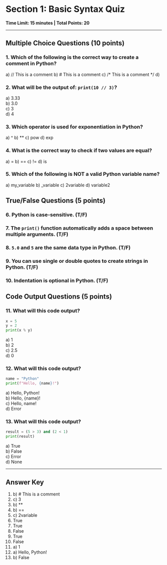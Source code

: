 # Section 1: Basic Syntax Quiz
**Time Limit: 15 minutes | Total Points: 20**

---

## Multiple Choice Questions (10 points)

### 1. Which of the following is the correct way to create a comment in Python?
a) // This is a comment
b) # This is a comment
c) /* This is a comment */
d) <!-- This is a comment -->

### 2. What will be the output of: `print(10 // 3)`?
a) 3.33  
b) 3.0  
c) 3  
d) 4

### 3. Which operator is used for exponentiation in Python?
a) ^
b) **
c) pow
d) exp

### 4. What is the correct way to check if two values are equal?
a) =
b) ==
c) !=
d) is

### 5. Which of the following is NOT a valid Python variable name?
a) my_variable
b) _variable
c) 2variable
d) variable2

## True/False Questions (5 points)

### 6. Python is case-sensitive. (T/F)

### 7. The `print()` function automatically adds a space between multiple arguments. (T/F)

### 8. `5.0` and `5` are the same data type in Python. (T/F)

### 9. You can use single or double quotes to create strings in Python. (T/F)

### 10. Indentation is optional in Python. (T/F)

## Code Output Questions (5 points)

### 11. What will this code output?
```python
x = 5
y = 2
print(x % y)
```
a) 1  
b) 2  
c) 2.5  
d) 0

### 12. What will this code output?
```python
name = "Python"
print(f"Hello, {name}!")
```
a) Hello, Python!  
b) Hello, {name}!  
c) Hello, name!  
d) Error

### 13. What will this code output?
```python
result = (5 > 3) and (2 < 1)
print(result)
```
a) True  
b) False  
c) Error  
d) None

---

## Answer Key
1. b) # This is a comment
2. c) 3
3. b) **
4. b) ==
5. c) 2variable
6. True
7. True
8. False
9. True
10. False
11. a) 1
12. a) Hello, Python!
13. b) False